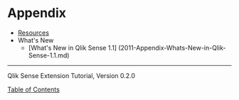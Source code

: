# Appendix




* [Resources](1001-Appendix-Resources.md)
* What's New
	* [What's New in Qlik Sense 1.1] (2011-Appendix-Whats-New-in-Qlik-Sense-1.1.md)

---
Qlik Sense Extension Tutorial, Version 0.2.0

[Table of Contents](00-TOC.md)